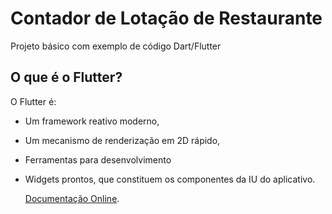 # Contador de Lotação de Restaurante

Projeto básico com exemplo de código Dart/Flutter

## O que é o Flutter? 

O Flutter é:

- Um framework reativo moderno,

- Um mecanismo de renderização em 2D rápido,

- Ferramentas para desenvolvimento

- Widgets prontos, que constituem os componentes da IU do aplicativo.

  [Documentação Online](https://flutter.io/docs).

